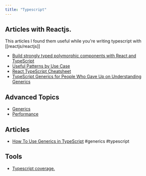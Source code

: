 ```yaml
---
title: "Typescript"
---
```


## Articles with Reactjs.
This articles I found them useful while you're writing typescript with [[reactjs/reactjs]]

- [Build strongly typed polymorphic components with React and TypeScript](https://blog.logrocket.com/build-strongly-typed-polymorphic-components-react-typescript/)
- [Useful Patterns by Use Case](https://github.com/typescript-cheatsheets/react/blob/main/docs/advanced/patterns_by_usecase.md)
- [React TypeScript Cheatsheet](https://react-typescript-cheatsheet.netlify.app/)
- [TypeScript Generics for People Who Gave Up on Understanding Generics](https://ts.chibicode.com/generics/)

## Advanced Topics
- [Generics](https://www.typescriptlang.org/docs/handbook/2/generics.html)
- [Performance](https://github.com/microsoft/TypeScript/wiki/Performance)

## Articles
- [How To Use Generics in TypeScript](https://www.digitalocean.com/community/tutorials/how-to-use-generics-in-typescript) #generics #typescript 


## Tools
- [Typescript coverage.](https://github.com/alexcanessa/typescript-coverage-report)